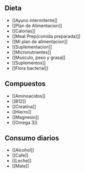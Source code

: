 
## Dieta
- [[Ayuno intermitente]]
- [[Plan de Alimentacion]]
- [[Calorias]]
- [[Meal Prep(comida preparada)]]
- [[Mi plan de alimentacion]]
- [[Suplementacion]]
- [[Micronutrientes]]
- [[Musculo, peso y grasa]]
- [[Suplementos]]
- [[Flora bacterial]]

## Compuestos
- [[Aminoacidos]]
- [[B12]]
- [[Creatina]]
- [[Hierro]]
- [[Magnesio]]
- [[Omega 3]]


## Consumo diarios
- [[Alcohol]]
- [[Cafe]]
- [[Leche]]
- [[Mate]]